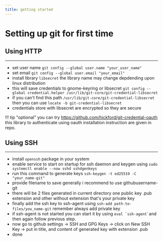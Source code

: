```yaml
---
title: getting started
---
```


# Setting up git for first time

## Using HTTP
---
- set user name `git config --global user.name "your_user_name"`
- set email `git config --global user.email "your_email"`
- install library `libsecret` the library name may change depdending upon linux distribution
- this will save credentials to gnome-keyring or libsecret `git config --global credential.helper /usr/lib/git-core/git-credential-libsecret`
- if you can't find this path `/usr/lib/git-core/git-credential-libsecret` then you can use `locate -b git-credential-libsecret`
- credentials store with libsecret are encrypted so they are secure

!!! tip "optional"
    you can try https://github.com/hickford/git-credential-oauth this library to authenticate using oauth installation instruction are given in repo.

## Using SSH
---
- install `openssh` package in your system
- enable service to start on startup for ssh daemon and keygen using `sudo systemctl enable --now sshd sshdgenkeys`
- run this command to generate keys `ssh-keygen -t ed25519 -C "your_name-git"`
- provide filename to save generally i recommend to use githubusername-git
- there will be 2 files generated in current directory one public key .pub extension and other without extension that's your private key
- finally add the ssh key to ssh-agent using `ssh-add path-to-files/you_name-git` remember always add private key
- if ssh-agent is not started you can start it by using ``` eval `ssh-agent` ```and then again follow previous step.
- now go to github settings &rarr; SSH and GPG Keys &rarr; click on New SSH Key -> put in title, and content of generated key with extension .pub
- done
